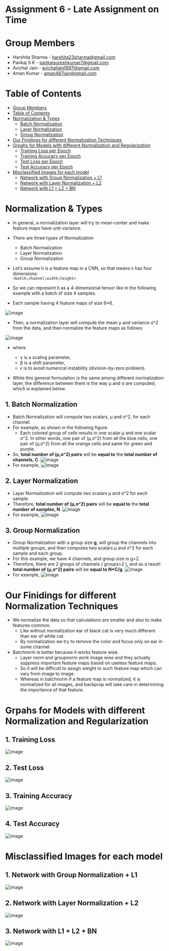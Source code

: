 # Assignment 6 - Late Assignment on Time

# Group Members
- Harshita Sharma - harshita23sharma@gmail.com
- Pankaj S K - pankajsureshkumar7@gmail.com
- Avichal Jain - avichaljain1997@gmail.com
- Aman Kumar - aman487jain@gmail.com

# Table of Contents
- [Group Members](https://github.com/amanjain487/tsai-eva6/blob/main/Assignments/S6/README.md#group-members)
- [Table of Contents](https://github.com/amanjain487/tsai-eva6/tree/main/Assignments/S6#table-of-contents)
- [Normalization & Types](https://github.com/amanjain487/tsai-eva6/tree/main/Assignments/S6#normalization--types)
    - [Batch Normalization](https://github.com/amanjain487/tsai-eva6/tree/main/Assignments/S6#1-batch-normalization)
    - [Layer Normalization](https://github.com/amanjain487/tsai-eva6/tree/main/Assignments/S6#2-layer-normalization)
    - [Group Normalization](https://github.com/amanjain487/tsai-eva6/tree/main/Assignments/S6#3-group-normalization)
- [Our Finidings for different Normalization Techniques](https://github.com/amanjain487/tsai-eva6/tree/main/Assignments/S6#our-finidings-for-different-normalization-techniques)
- [Grpahs for Models with different Normalization and Regularization](https://github.com/amanjain487/tsai-eva6/tree/main/Assignments/S6#grpahs-for-models-with-different-normalization-and-regularization)
    - [Training Loss per Epoch](https://github.com/amanjain487/tsai-eva6/tree/main/Assignments/S6#1-training-loss)
    - [Training Accuracy per Epoch](https://github.com/amanjain487/tsai-eva6/tree/main/Assignments/S6#3-training-accuracy)
    - [Test Loss per Epoch](https://github.com/amanjain487/tsai-eva6/tree/main/Assignments/S6#2-test-loss)
    - [Test Accuracy per Epoch](https://github.com/amanjain487/tsai-eva6/tree/main/Assignments/S6#4-test-accuracy)
- [Misclassified Images for each model](https://github.com/amanjain487/tsai-eva6/tree/main/Assignments/S6#misclassified-images-for-each-model)
    - [Network with Group Normalization + L1](https://github.com/amanjain487/tsai-eva6/tree/main/Assignments/S6#1-network-with-group-normalization--l1)
    - [Network with Layer Normalization + L2](https://github.com/amanjain487/tsai-eva6/tree/main/Assignments/S6#2-network-with-layer-normalization--l2)
    - [Network with L1 + L2 + BN](https://github.com/amanjain487/tsai-eva6/tree/main/Assignments/S6#3-network-with-l1--l2--bn)

# Normalization & Types
- In general, a normalization layer will try to mean-center and make feature maps have unit-variance.
- There are three types of Normalization
    - Batch Normalization
    - Layer Normalization
    - Group Normalization

- Let’s assume  h  is a feature map in a CNN, so that means  `h`  has four dimensions:  
    ```<batch;channel;width;height>``` 
- So we can represent  h  as a 4-dimensional tensor like in the following example with a batch of size  4  samples.
- Each sample having  4  feature maps of size  6×6.

![image](https://user-images.githubusercontent.com/46129975/121214933-320c0000-c89d-11eb-94b0-69a54ac5c9a3.png)

- Then, a normalization layer will compute the mean  μ  and variance σ^2  from the data, and then normalize the feature maps as follows:

![image](https://user-images.githubusercontent.com/46129975/121215129-5cf65400-c89d-11eb-9226-91606add200c.png)

- where
    - γ  is a scaling parameter,  
    - β  is a shift parameter,
    - ϵ  is to avoid numerical instability (division-by-zero problem).

- While this general formulation is the same among different normalization layer, the difference between them is the way  μ  and  σ  are computed, which is explained below.

## 1. Batch Normalization
- Batch Normalization will compute two scalars,  μ  and  σ^2, for each channel. 
- For example, as shown in the following figure: 
    - Each colored group of cells results in one scalar  μ  and one scalar  σ^2. In other words, one pair of  (μ,σ^2) from all the blue cells, one pair of  (μ,σ^2) from all the orange cells and same for green and purple.
- So, **total number of (μ,σ^2) pairs** will be **equal to** the **total number of channels, C**.
![image](https://user-images.githubusercontent.com/46129975/121216175-4997b880-c89e-11eb-8126-931f95d21ed8.png)
- For example, 
![image](https://user-images.githubusercontent.com/46129975/121217318-5bc62680-c89f-11eb-93f1-787166c13b37.png)

## 2. Layer Normalization
- Layer Normalization will compute two scalars  μ  and  σ^2  for each sample. 
- Therefore, **total number of (μ,σ^2) pairs** will be **equal to** the **total number of samples, N**.
![image](https://user-images.githubusercontent.com/46129975/121216135-40a6e700-c89e-11eb-8131-3951eeea3c6e.png)
- For example,
![image](https://user-images.githubusercontent.com/46129975/121218959-dba0c080-c8a0-11eb-8ce6-49e00a92a770.png)


## 3. Group Normalization
- Group Normalization with a group size  **g**, will group the channels into multiple groups, and then computes two scalars  μ  and  σ^2 for each sample and each group. 
- For this example, we have  4  channels, and group size is  g=2. 
- Therefore, there are  2  groups of channels ( groups=2 ), and as a result: **total number of (μ,σ^2) pairs** will be **equal to N*C/g**.
![image](https://user-images.githubusercontent.com/46129975/121220943-b7de7a00-c8a2-11eb-9b92-0cc728c7d307.png)
- For example,
![image](https://user-images.githubusercontent.com/46129975/121220796-941b3400-c8a2-11eb-828c-0a8fb94a8b4e.png)

# Our Finidings for different Normalization Techniques
- We normalize the data so that calculations are smaller and also to make features common.
    - Like without normalization ear of black cat is very much different than ear of white cat.
    - By normalization we try to remove the color and focus only on ear in some channel.
- Batchnorm is better because it works feature wise.
    - Layer norm and groupnorm work image wise and they actually suppress important feature maps based on useless feature maps.
    - So it will be difficult to assign weight to such feature map which can vary from image to image. 
    - Whereas in batchnorm if a feature map is normalized, it is normalized for all images, and backprop will take care in determining the importance of that feature.


# Grpahs for Models with different Normalization and Regularization
## 1. Training Loss
![image](https://user-images.githubusercontent.com/46129975/121721414-dd1cf380-cb01-11eb-9736-f061e4d3eace.png)

## 2. Test Loss
![image](https://user-images.githubusercontent.com/46129975/121721348-cb3b5080-cb01-11eb-992d-23ba3751d8a8.png)

## 3. Training Accuracy
![image](https://user-images.githubusercontent.com/46129975/121721399-d8583f80-cb01-11eb-98fc-56b7ab668685.png)

## 4. Test Accuracy
![image](https://user-images.githubusercontent.com/46129975/121721369-d0989b00-cb01-11eb-8815-3ecaa70148cc.png)

# Misclassified Images for each model
## 1. Network with Group Normalization + L1
![image](https://user-images.githubusercontent.com/46129975/121720963-5536e980-cb01-11eb-817e-1721721c3c0f.png)

## 2. Network with Layer Normalization + L2
![image](https://user-images.githubusercontent.com/46129975/121721031-6a137d00-cb01-11eb-9723-88e2b4d0592c.png)

## 3. Network with L1 + L2 + BN
![image](https://user-images.githubusercontent.com/46129975/121721116-84e5f180-cb01-11eb-86c8-5ac78856ef72.png)
